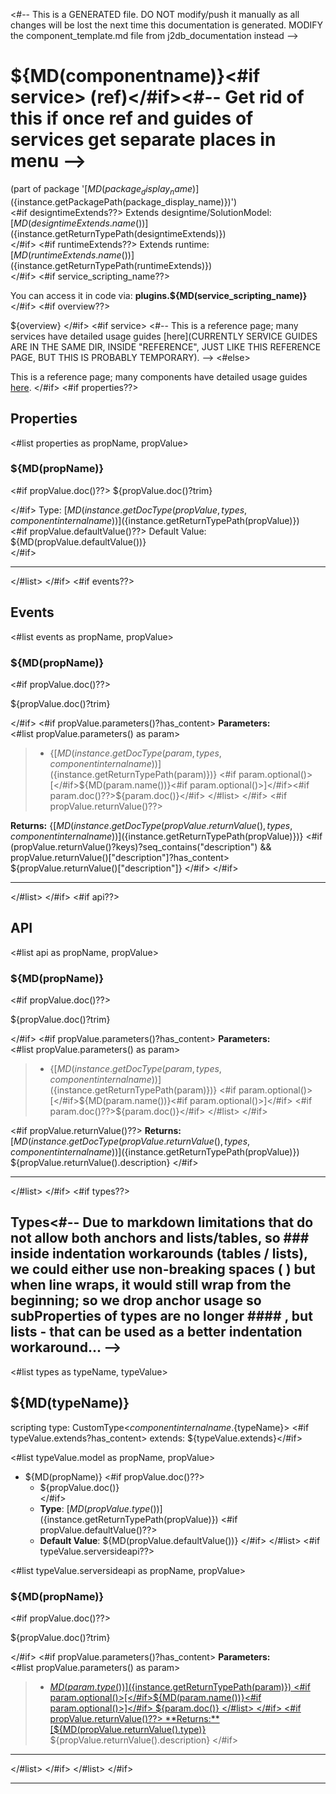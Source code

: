 <#-- This is a GENERATED file. DO NOT modify/push it manually as all changes will be lost the next time this documentation is generated. MODIFY the component_template.md file from j2db_documentation instead -->
# ${MD(componentname)}<#if service> (ref)</#if><#-- Get rid of this if once ref and guides of services get separate places in menu -->
(part of package '[${MD(package_display_name)}](${instance.getPackagePath(package_display_name)})')  
<#if designtimeExtends??>
Extends designtime/SolutionModel: [${MD(designtimeExtends.name())}](${instance.getReturnTypePath(designtimeExtends)})  
</#if>
<#if runtimeExtends??>
Extends runtime: [${MD(runtimeExtends.name())}](${instance.getReturnTypePath(runtimeExtends)})  
</#if>
<#if service_scripting_name??>

You can access it in code via: **plugins\.${MD(service_scripting_name)}**  
</#if>
<#if overview??>

${overview}
</#if>
<#if service>
<#-- This is a reference page; many services have detailed usage guides [here](CURRENTLY SERVICE GUIDES ARE IN THE SAME DIR, INSIDE "REFERENCE", JUST LIKE THIS REFERENCE PAGE, BUT THIS IS PROBABLY TEMPORARY). -->
<#else>

This is a reference page; many components have detailed usage guides [here](https://docs.servoy.com/guides/develop/application-design/ui-components)\.
</#if>
<#if properties??>

## Properties

<#list properties as propName, propValue>
### ${MD(propName)}
<#if propValue.doc()??>
${propValue.doc()?trim}

</#if>
Type: [${MD(instance.getDocType(propValue, types, componentinternalname))}](${instance.getReturnTypePath(propValue)})  
<#if propValue.defaultValue()??> 
Default Value: ${MD(propValue.defaultValue())}  
</#if>
***
</#list>
</#if>
<#if events??>

## Events

<#list events as propName, propValue>
### ${MD(propName)}
<#if propValue.doc()??>

${propValue.doc()?trim}

</#if>
<#if propValue.parameters()?has_content>
**Parameters:**  
<#list propValue.parameters() as param> 
> - {[${MD(instance.getDocType(param, types, componentinternalname))}](${instance.getReturnTypePath(param)})} <#if param.optional()>[</#if>${MD(param.name())}<#if param.optional()>]</#if><#if param.doc()??>${param.doc()}</#if>
</#list>
</#if>
<#if propValue.returnValue()??>

**Returns:** {[${MD(instance.getDocType(propValue.returnValue(), types, componentinternalname))}](${instance.getReturnTypePath(propValue)})}
<#if (propValue.returnValue()?keys)?seq_contains("description") && propValue.returnValue()["description"]?has_content>
${propValue.returnValue()["description"]}
</#if>
</#if>
***
</#list>
</#if>
<#if api??>

## API

<#list api as propName, propValue>
### ${MD(propName)}
<#if propValue.doc()??>

${propValue.doc()?trim}

</#if>
<#if propValue.parameters()?has_content>
**Parameters:**  
<#list propValue.parameters() as param> 
> - {[${MD(instance.getDocType(param, types, componentinternalname))}](${instance.getReturnTypePath(param)})} <#if param.optional()>[</#if>${MD(param.name())}<#if param.optional()>]</#if> <#if param.doc()??>${param.doc()}</#if>
</#list>
</#if>

<#if propValue.returnValue()??>
**Returns:** [${MD(instance.getDocType(propValue.returnValue(), types, componentinternalname))}](${instance.getReturnTypePath(propValue)}) ${propValue.returnValue().description} 
</#if>
***
 </#list>
</#if>
<#if types??>

## Types<#-- Due to markdown limitations that do not allow both anchors and lists/tables, so ### inside indentation workarounds (tables / lists), we could either use non-breaking spaces (&#160;) but when line wraps, it would still wrap from the beginning; so we drop anchor usage so subProperties of types are no longer #### , but lists - that can be used as a better indentation workaround... -->

<#list types as typeName, typeValue>
## ${MD(typeName)} 
  scripting type: CustomType<${componentinternalname}.${typeName}>
<#if typeValue.extends?has_content>  extends: ${typeValue.extends}</#if>
  
<#list typeValue.model as propName, propValue>
 - ${MD(propName)}
<#if propValue.doc()??>
     - ${propValue.doc()}  
</#if>
     - **Type**: [${MD(propValue.type())}](${instance.getReturnTypePath(propValue)})
<#if propValue.defaultValue()??>
     - **Default Value**: ${MD(propValue.defaultValue())}
</#if>
</#list>
<#if typeValue.serversideapi??>

<#list typeValue.serversideapi as propName, propValue>
### ${MD(propName)}
<#if propValue.doc()??>

${propValue.doc()?trim}

</#if>
<#if propValue.parameters()?has_content>
**Parameters:**  
<#list propValue.parameters() as param> 
> - [${MD(param.type())}](${instance.getReturnTypePath(param)}) <#if param.optional()>[</#if>${MD(param.name())}<#if param.optional()>]</#if>  ${param.doc()}  
</#list>
</#if>
<#if propValue.returnValue()??>
**Returns:** [${MD(propValue.returnValue().type)}](${instance.getReturnTypePath(propValue)}) ${propValue.returnValue().description} 
</#if>
***
 </#list>
 </#if>
</#list>
</#if>

---
